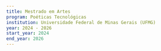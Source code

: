 ```yaml
---
title: Mestrado em Artes
program: Poéticas Tecnológicas
institution: Universidade Federal de Minas Gerais (UFMG)
year: 2024 - 2026
start_year: 2024
end_year: 2026
---
```

